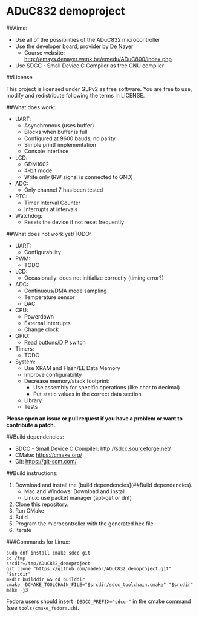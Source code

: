 # ADuC832 demoproject

##Aims:

* Use all of the possibilities of the ADuC832 microcontroller
* Use the developer board, provider by [De Nayer](http://iiw.kuleuven.be/denayer)
    + Course website: <http://emsys.denayer.wenk.be/emedu/ADuC800/index.php>
* Use SDCC - Small Device C Compiler as free GNU compiler

##License

This project is licensed under GLPv2 as free software. You are free to use, modify and redistribute following the terms in LICENSE.

##What does work:

* UART:
    + Asynchronous (uses buffer)
    + Blocks when buffer is full
    + Configured at 9600 bauds, no parity
    + Simple printf implementation
    + Console interface
* LCD:
    + GDM1602
    + 4-bit mode
    + Write only (RW signal is connected to GND)
* ADC:
    + Only channel 7 has been tested
* RTC:
    + Timer Interval Counter
    + Interrupts at intervals
* Watchdog:
    + Resets the device if not reset frequently

##What does not work yet/TODO:
* UART:
    + Configurability
* PWM:
    + TODO
* LCD:
    + Occasionally: does not initialize correctly (timing error?)
* ADC:
    + Continuous/DMA mode sampling
    + Temperature sensor
    + DAC
* CPU:
    + Powerdown
    + External Interrupts
    + Change clock
* GPIO:
    + Read buttons/DIP switch
* Timers:
    + TODO
* System:
    + Use XRAM and Flash/EE Data Memory
    + Improve configurability
    + Decrease memory/stack footprint:
        - Use assembly for specific operations (like char to decimal)
        - Put static values in the correct data section
    + Library
    + Tests

**Please open an issue or pull request if you have a problem or want to contribute a patch.**

##Build dependencies:

- SDCC - Small Device C Compiler: <http://sdcc.sourceforge.net/>
- CMake: <https://cmake.org/>
- Git: <https://git-scm.com/>

##Build instructions:

1. Download and install the [build dependencies](##Build dependencies).
    + Mac and Windows: Download and install
    + Linux: use packet manager (apt-get or dnf)
2. Clone this repository.
3. Run CMake
4. Build
5. Program the microcontroller with the generated hex file
6. Iterate

###Commands for Linux:
```
sudo dnf install cmake sdcc git
cd /tmp
srcdir=/tmp/ADuC832_demoproject
git clone "https://github.com/madebr/ADuC832_demoproject.git" "$srcdir"
mkdir builddir && cd builddir
cmake -DCMAKE_TOOLCHAIN_FILE="$srcdir/sdcc_toolchain.cmake" "$srcdir"
make -j3
```
Fedora users should insert `-DSDCC_PREFIX="sdcc-"` in the cmake command (see `tools/cmake_fedora.sh`).

